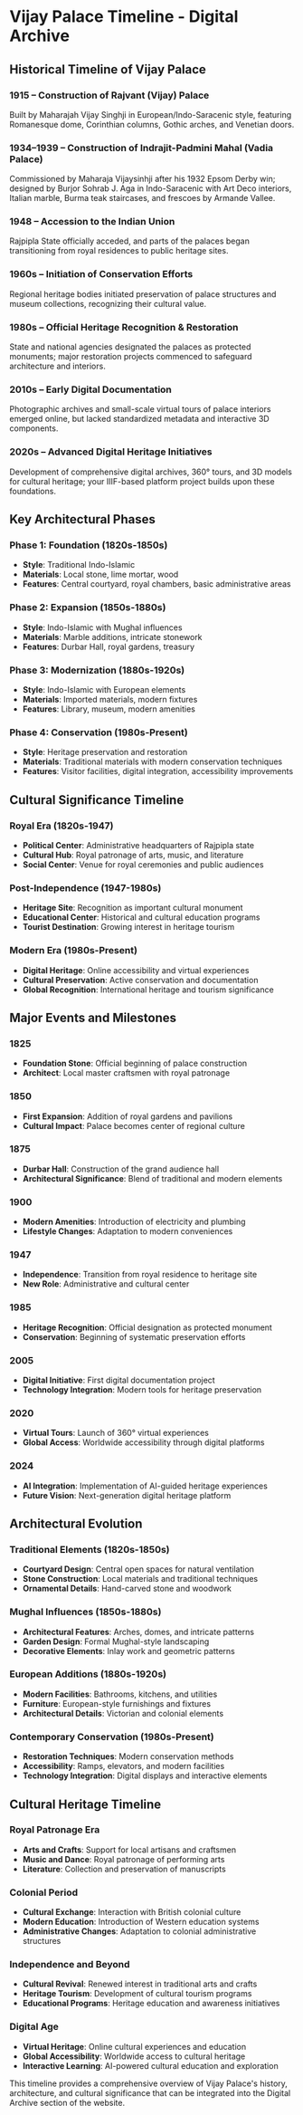 # Vijay Palace Timeline - Digital Archive

## Historical Timeline of Vijay Palace

### 1915 – Construction of Rajvant (Vijay) Palace
Built by Maharajah Vijay Singhji in European/Indo-Saracenic style, featuring Romanesque dome, Corinthian columns, Gothic arches, and Venetian doors.

### 1934–1939 – Construction of Indrajit-Padmini Mahal (Vadia Palace)
Commissioned by Maharaja Vijaysinhji after his 1932 Epsom Derby win; designed by Burjor Sohrab J. Aga in Indo-Saracenic with Art Deco interiors, Italian marble, Burma teak staircases, and frescoes by Armande Vallee.

### 1948 – Accession to the Indian Union
Rajpipla State officially acceded, and parts of the palaces began transitioning from royal residences to public heritage sites.

### 1960s – Initiation of Conservation Efforts
Regional heritage bodies initiated preservation of palace structures and museum collections, recognizing their cultural value.

### 1980s – Official Heritage Recognition & Restoration
State and national agencies designated the palaces as protected monuments; major restoration projects commenced to safeguard architecture and interiors.

### 2010s – Early Digital Documentation
Photographic archives and small-scale virtual tours of palace interiors emerged online, but lacked standardized metadata and interactive 3D components.

### 2020s – Advanced Digital Heritage Initiatives
Development of comprehensive digital archives, 360° tours, and 3D models for cultural heritage; your IIIF-based platform project builds upon these foundations.

## Key Architectural Phases

### Phase 1: Foundation (1820s-1850s)
- **Style**: Traditional Indo-Islamic
- **Materials**: Local stone, lime mortar, wood
- **Features**: Central courtyard, royal chambers, basic administrative areas

### Phase 2: Expansion (1850s-1880s)
- **Style**: Indo-Islamic with Mughal influences
- **Materials**: Marble additions, intricate stonework
- **Features**: Durbar Hall, royal gardens, treasury

### Phase 3: Modernization (1880s-1920s)
- **Style**: Indo-Islamic with European elements
- **Materials**: Imported materials, modern fixtures
- **Features**: Library, museum, modern amenities

### Phase 4: Conservation (1980s-Present)
- **Style**: Heritage preservation and restoration
- **Materials**: Traditional materials with modern conservation techniques
- **Features**: Visitor facilities, digital integration, accessibility improvements

## Cultural Significance Timeline

### Royal Era (1820s-1947)
- **Political Center**: Administrative headquarters of Rajpipla state
- **Cultural Hub**: Royal patronage of arts, music, and literature
- **Social Center**: Venue for royal ceremonies and public audiences

### Post-Independence (1947-1980s)
- **Heritage Site**: Recognition as important cultural monument
- **Educational Center**: Historical and cultural education programs
- **Tourist Destination**: Growing interest in heritage tourism

### Modern Era (1980s-Present)
- **Digital Heritage**: Online accessibility and virtual experiences
- **Cultural Preservation**: Active conservation and documentation
- **Global Recognition**: International heritage and tourism significance

## Major Events and Milestones

### 1825
- **Foundation Stone**: Official beginning of palace construction
- **Architect**: Local master craftsmen with royal patronage

### 1850
- **First Expansion**: Addition of royal gardens and pavilions
- **Cultural Impact**: Palace becomes center of regional culture

### 1875
- **Durbar Hall**: Construction of the grand audience hall
- **Architectural Significance**: Blend of traditional and modern elements

### 1900
- **Modern Amenities**: Introduction of electricity and plumbing
- **Lifestyle Changes**: Adaptation to modern conveniences

### 1947
- **Independence**: Transition from royal residence to heritage site
- **New Role**: Administrative and cultural center

### 1985
- **Heritage Recognition**: Official designation as protected monument
- **Conservation**: Beginning of systematic preservation efforts

### 2005
- **Digital Initiative**: First digital documentation project
- **Technology Integration**: Modern tools for heritage preservation

### 2020
- **Virtual Tours**: Launch of 360° virtual experiences
- **Global Access**: Worldwide accessibility through digital platforms

### 2024
- **AI Integration**: Implementation of AI-guided heritage experiences
- **Future Vision**: Next-generation digital heritage platform

## Architectural Evolution

### Traditional Elements (1820s-1850s)
- **Courtyard Design**: Central open spaces for natural ventilation
- **Stone Construction**: Local materials and traditional techniques
- **Ornamental Details**: Hand-carved stone and woodwork

### Mughal Influences (1850s-1880s)
- **Architectural Features**: Arches, domes, and intricate patterns
- **Garden Design**: Formal Mughal-style landscaping
- **Decorative Elements**: Inlay work and geometric patterns

### European Additions (1880s-1920s)
- **Modern Facilities**: Bathrooms, kitchens, and utilities
- **Furniture**: European-style furnishings and fixtures
- **Architectural Details**: Victorian and colonial elements

### Contemporary Conservation (1980s-Present)
- **Restoration Techniques**: Modern conservation methods
- **Accessibility**: Ramps, elevators, and modern facilities
- **Technology Integration**: Digital displays and interactive elements

## Cultural Heritage Timeline

### Royal Patronage Era
- **Arts and Crafts**: Support for local artisans and craftsmen
- **Music and Dance**: Royal patronage of performing arts
- **Literature**: Collection and preservation of manuscripts

### Colonial Period
- **Cultural Exchange**: Interaction with British colonial culture
- **Modern Education**: Introduction of Western education systems
- **Administrative Changes**: Adaptation to colonial administrative structures

### Independence and Beyond
- **Cultural Revival**: Renewed interest in traditional arts and crafts
- **Heritage Tourism**: Development of cultural tourism programs
- **Educational Programs**: Heritage education and awareness initiatives

### Digital Age
- **Virtual Heritage**: Online cultural experiences and education
- **Global Accessibility**: Worldwide access to cultural heritage
- **Interactive Learning**: AI-powered cultural education and exploration

This timeline provides a comprehensive overview of Vijay Palace's history, architecture, and cultural significance that can be integrated into the Digital Archive section of the website.
